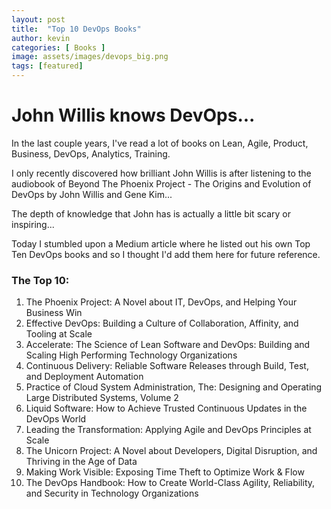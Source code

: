 ```yaml
---
layout: post
title:  "Top 10 DevOps Books"
author: kevin
categories: [ Books ]
image: assets/images/devops_big.png
tags: [featured]
---
```


# John Willis knows DevOps...

In the last couple years, I've read a lot of books on Lean, Agile, Product, Business, DevOps, Analytics, Training.

I only recently discovered how brilliant John Willis is after listening to the audiobook of Beyond The Phoenix Project - The Origins and Evolution of DevOps by John Willis and Gene Kim...

The depth of knowledge that John has is actually a little bit scary or inspiring...

Today I stumbled upon a Medium article where he listed out his own Top Ten DevOps books and so I thought I'd add them here for future reference.

### The Top 10:

1. The Phoenix Project: A Novel about IT, DevOps, and Helping Your Business Win
2. Effective DevOps: Building a Culture of Collaboration, Affinity, and Tooling at Scale
3. Accelerate: The Science of Lean Software and DevOps: Building and Scaling High Performing Technology Organizations
4. Continuous Delivery: Reliable Software Releases through Build, Test, and Deployment Automation
5. Practice of Cloud System Administration, The: Designing and Operating Large Distributed Systems, Volume 2
6. Liquid Software: How to Achieve Trusted Continuous Updates in the DevOps World
7. Leading the Transformation: Applying Agile and DevOps Principles at Scale
8. The Unicorn Project: A Novel about Developers, Digital Disruption, and Thriving in the Age of Data
9. Making Work Visible: Exposing Time Theft to Optimize Work & Flow
10. The DevOps Handbook: How to Create World-Class Agility, Reliability, and Security in Technology Organizations
